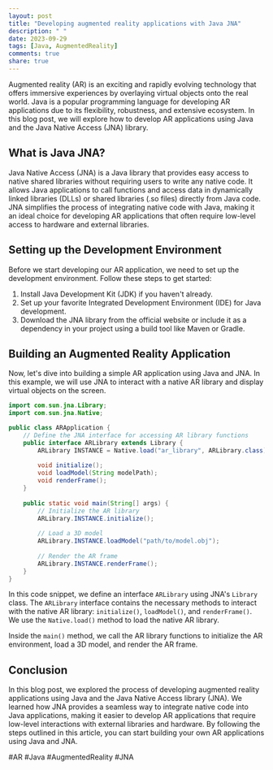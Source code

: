 ```yaml
---
layout: post
title: "Developing augmented reality applications with Java JNA"
description: " "
date: 2023-09-29
tags: [Java, AugmentedReality]
comments: true
share: true
---
```


Augmented reality (AR) is an exciting and rapidly evolving technology that offers immersive experiences by overlaying virtual objects onto the real world. Java is a popular programming language for developing AR applications due to its flexibility, robustness, and extensive ecosystem. In this blog post, we will explore how to develop AR applications using Java and the Java Native Access (JNA) library.

## What is Java JNA?

Java Native Access (JNA) is a Java library that provides easy access to native shared libraries without requiring users to write any native code. It allows Java applications to call functions and access data in dynamically linked libraries (DLLs) or shared libraries (.so files) directly from Java code. JNA simplifies the process of integrating native code with Java, making it an ideal choice for developing AR applications that often require low-level access to hardware and external libraries.

## Setting up the Development Environment

Before we start developing our AR application, we need to set up the development environment. Follow these steps to get started:

1. Install Java Development Kit (JDK) if you haven't already.
2. Set up your favorite Integrated Development Environment (IDE) for Java development.
3. Download the JNA library from the official website or include it as a dependency in your project using a build tool like Maven or Gradle.

## Building an Augmented Reality Application

Now, let's dive into building a simple AR application using Java and JNA. In this example, we will use JNA to interact with a native AR library and display virtual objects on the screen.

```java
import com.sun.jna.Library;
import com.sun.jna.Native;

public class ARApplication {
    // Define the JNA interface for accessing AR library functions
    public interface ARLibrary extends Library {
        ARLibrary INSTANCE = Native.load("ar_library", ARLibrary.class);
        
        void initialize();
        void loadModel(String modelPath);
        void renderFrame();
    }
    
    public static void main(String[] args) {
        // Initialize the AR library
        ARLibrary.INSTANCE.initialize();
        
        // Load a 3D model
        ARLibrary.INSTANCE.loadModel("path/to/model.obj");
        
        // Render the AR frame
        ARLibrary.INSTANCE.renderFrame();
    }
}
```

In this code snippet, we define an interface `ARLibrary` using JNA's `Library` class. The `ARLibrary` interface contains the necessary methods to interact with the native AR library: `initialize()`, `loadModel()`, and `renderFrame()`. We use the `Native.load()` method to load the native AR library.

Inside the `main()` method, we call the AR library functions to initialize the AR environment, load a 3D model, and render the AR frame.

## Conclusion

In this blog post, we explored the process of developing augmented reality applications using Java and the Java Native Access library (JNA). We learned how JNA provides a seamless way to integrate native code into Java applications, making it easier to develop AR applications that require low-level interactions with external libraries and hardware. By following the steps outlined in this article, you can start building your own AR applications using Java and JNA.

#AR #Java #AugmentedReality #JNA